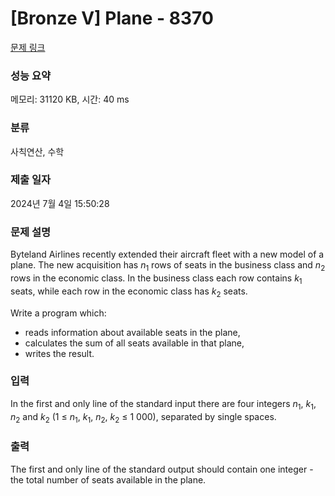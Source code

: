 # [Bronze V] Plane - 8370 

[문제 링크](https://www.acmicpc.net/problem/8370) 

### 성능 요약

메모리: 31120 KB, 시간: 40 ms

### 분류

사칙연산, 수학

### 제출 일자

2024년 7월 4일 15:50:28

### 문제 설명

<p>Byteland Airlines recently extended their aircraft fleet with a new model of a plane. The new acquisition has <em>n</em><sub>1</sub> rows of seats in the business class and <em>n</em><sub>2</sub> rows in the economic class. In the business class each row contains <em>k</em><sub>1</sub> seats, while each row in the economic class has <em>k</em><sub>2</sub> seats.</p>

<p>Write a program which:</p>

<ul>
	<li>reads information about available seats in the plane,</li>
	<li>calculates the sum of all seats available in that plane,</li>
	<li>writes the result.</li>
</ul>

### 입력 

 <p>In the first and only line of the standard input there are four integers <em>n</em><sub>1</sub>, <em>k</em><sub>1</sub>, <em>n</em><sub>2</sub> and <em>k</em><sub>2</sub> (1 ≤ <em>n</em><sub>1</sub>, <em>k</em><sub>1</sub>, <em>n</em><sub>2</sub>, <em>k</em><sub>2</sub> ≤ 1 000), separated by single spaces.</p>

### 출력 

 <p>The first and only line of the standard output should contain one integer - the total number of seats available in the plane.</p>

